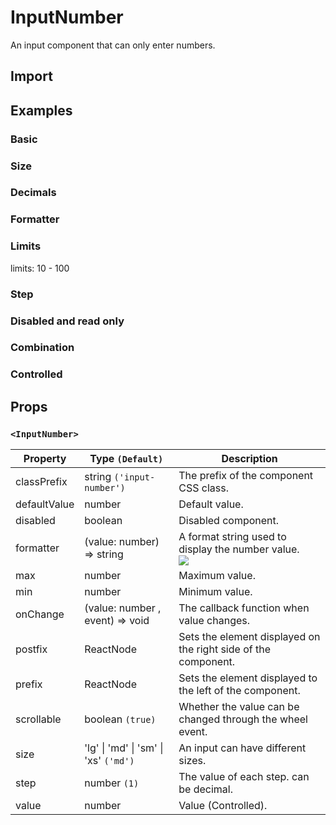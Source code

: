 # InputNumber

An input component that can only enter numbers.

## Import

<!--{include:<import-guide>}-->

## Examples

### Basic

<!--{include:`basic.md`}-->

### Size

<!--{include:`size.md`}-->

### Decimals

<!--{include:`decimals.md`}-->

### Formatter

<!--{include:`formatter.md`}-->

### Limits

limits: 10 - 100

<!--{include:`max-min.md`}-->

### Step

<!--{include:`step.md`}-->

### Disabled and read only

<!--{include:`disabled.md`}-->

### Combination

<!--{include:`combination.md`}-->

### Controlled

<!--{include:`controlled.md`}-->

## Props

### `<InputNumber>`

<!-- prettier-sort-markdown-table -->

| Property     | Type `(Default)`                      | Description                                                                                               |
| ------------ | ------------------------------------- | --------------------------------------------------------------------------------------------------------- |
| classPrefix  | string `('input-number')`             | The prefix of the component CSS class.                                                                    |
| defaultValue | number                                | Default value.                                                                                            |
| disabled     | boolean                               | Disabled component.                                                                                       |
| formatter    | (value: number) => string             | A format string used to display the number value. <br/>![](https://img.shields.io/badge/min-v5.55.0-blue) |
| max          | number                                | Maximum value.                                                                                            |
| min          | number                                | Minimum value.                                                                                            |
| onChange     | (value: number , event) => void       | The callback function when value changes.                                                                 |
| postfix      | ReactNode                             | Sets the element displayed on the right side of the component.                                            |
| prefix       | ReactNode                             | Sets the element displayed to the left of the component.                                                  |
| scrollable   | boolean `(true)`                      | Whether the value can be changed through the wheel event.                                                 |
| size         | 'lg' \| 'md' \| 'sm' \| 'xs' `('md')` | An input can have different sizes.                                                                        |
| step         | number `(1)`                          | The value of each step. can be decimal.                                                                   |
| value        | number                                | Value (Controlled).                                                                                       |
